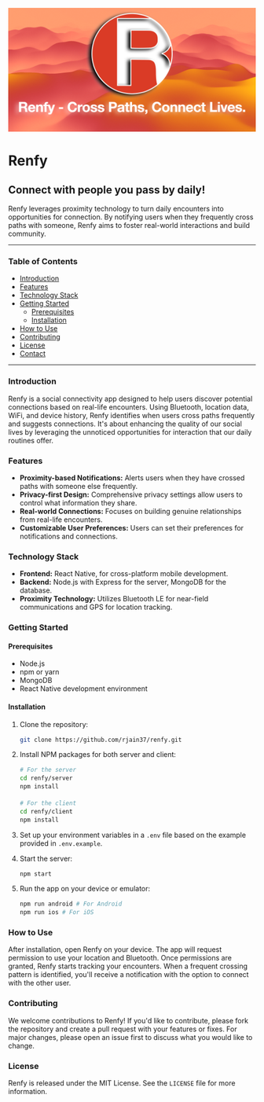 ![Renfy Banner](assets/renfy-banner.jpg)
# Renfy
## Connect with people you pass by daily!
Renfy leverages proximity technology to turn daily encounters into opportunities for connection. By notifying users when they frequently cross paths with someone, Renfy aims to foster real-world interactions and build community.

---

### Table of Contents
- [Introduction](#introduction)
- [Features](#features)
- [Technology Stack](#technology-stack)
- [Getting Started](#getting-started)
    - [Prerequisites](#prerequisites)
    - [Installation](#installation)
- [How to Use](#how-to-use)
- [Contributing](#contributing)
- [License](#license)
- [Contact](#contact)

---

### Introduction

Renfy is a social connectivity app designed to help users discover potential connections based on real-life encounters. Using Bluetooth, location data, WiFi, and device history, Renfy identifies when users cross paths frequently and suggests connections. It's about enhancing the quality of our social lives by leveraging the unnoticed opportunities for interaction that our daily routines offer.

### Features

- **Proximity-based Notifications:** Alerts users when they have crossed paths with someone else frequently.
- **Privacy-first Design:** Comprehensive privacy settings allow users to control what information they share.
- **Real-world Connections:** Focuses on building genuine relationships from real-life encounters.
- **Customizable User Preferences:** Users can set their preferences for notifications and connections.

### Technology Stack

- **Frontend:** React Native, for cross-platform mobile development.
- **Backend:** Node.js with Express for the server, MongoDB for the database.
- **Proximity Technology:** Utilizes Bluetooth LE for near-field communications and GPS for location tracking.

### Getting Started

#### Prerequisites

- Node.js
- npm or yarn
- MongoDB
- React Native development environment

#### Installation

1. Clone the repository:
    ```bash
    git clone https://github.com/rjain37/renfy.git
    ```
2. Install NPM packages for both server and client:
    ```bash
    # For the server
    cd renfy/server
    npm install

    # For the client
    cd renfy/client
    npm install
    ```
3. Set up your environment variables in a `.env` file based on the example provided in `.env.example`.

4. Start the server:
    ```bash
    npm start
    ```
5. Run the app on your device or emulator:
    ```bash
    npm run android # For Android
    npm run ios # For iOS
    ```

### How to Use

After installation, open Renfy on your device. The app will request permission to use your location and Bluetooth. Once permissions are granted, Renfy starts tracking your encounters. When a frequent crossing pattern is identified, you'll receive a notification with the option to connect with the other user.

### Contributing

We welcome contributions to Renfy! If you'd like to contribute, please fork the repository and create a pull request with your features or fixes. For major changes, please open an issue first to discuss what you would like to change.

### License

Renfy is released under the MIT License. See the `LICENSE` file for more information.
